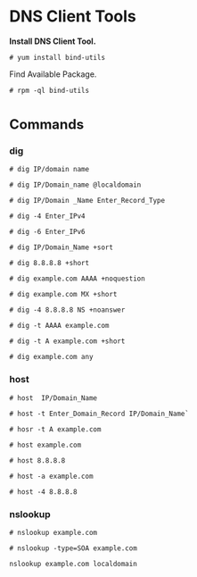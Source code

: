 # DNS Client Tools

**Install DNS Client Tool.**

```
# yum install bind-utils
```
Find Available Package.
```
# rpm -ql bind-utils
```

# <font size=5>Commands</font>

### dig

```
# dig IP/domain name
```
```
# dig IP/Domain_name @localdomain
```

```
# dig IP/Domain _Name Enter_Record_Type
```

```
# dig -4 Enter_IPv4
```

```
# dig -6 Enter_IPv6
```

```
# dig IP/Domain_Name +sort
```

```
# dig 8.8.8.8 +short
```

```
# dig example.com AAAA +noquestion
```

```
# dig example.com MX +short
```

```
# dig -4 8.8.8.8 NS +noanswer
```

```
# dig -t AAAA example.com
```

```
# dig -t A example.com +short
```

```
# dig example.com any
```

### host

```
# host  IP/Domain_Name
```

```
# host -t Enter_Domain_Record IP/Domain_Name`
```
```
# hosr -t A example.com
```

```
# host example.com
```

```
# host 8.8.8.8
```

```
# host -a example.com
```

```
# host -4 8.8.8.8
```

### nslookup

```
# nslookup example.com
````

```
# nslookup -type=SOA example.com
```
```
nslookup example.com localdomain
```
